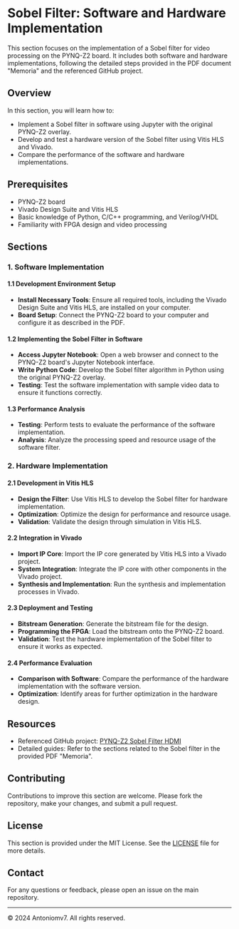 # Sobel Filter: Software and Hardware Implementation

This section focuses on the implementation of a Sobel filter for video processing on the PYNQ-Z2 board. It includes both software and hardware implementations, following the detailed steps provided in the PDF document "Memoria" and the referenced GitHub project.

## Overview

In this section, you will learn how to:
- Implement a Sobel filter in software using Jupyter with the original PYNQ-Z2 overlay.
- Develop and test a hardware version of the Sobel filter using Vitis HLS and Vivado.
- Compare the performance of the software and hardware implementations.

## Prerequisites

- PYNQ-Z2 board
- Vivado Design Suite and Vitis HLS
- Basic knowledge of Python, C/C++ programming, and Verilog/VHDL
- Familiarity with FPGA design and video processing

## Sections

### 1. Software Implementation

#### 1.1 Development Environment Setup
- **Install Necessary Tools**: Ensure all required tools, including the Vivado Design Suite and Vitis HLS, are installed on your computer.
- **Board Setup**: Connect the PYNQ-Z2 board to your computer and configure it as described in the PDF.

#### 1.2 Implementing the Sobel Filter in Software
- **Access Jupyter Notebook**: Open a web browser and connect to the PYNQ-Z2 board's Jupyter Notebook interface.
- **Write Python Code**: Develop the Sobel filter algorithm in Python using the original PYNQ-Z2 overlay.
- **Testing**: Test the software implementation with sample video data to ensure it functions correctly.

#### 1.3 Performance Analysis
- **Testing**: Perform tests to evaluate the performance of the software implementation.
- **Analysis**: Analyze the processing speed and resource usage of the software filter.

### 2. Hardware Implementation

#### 2.1 Development in Vitis HLS
- **Design the Filter**: Use Vitis HLS to develop the Sobel filter for hardware implementation.
- **Optimization**: Optimize the design for performance and resource usage.
- **Validation**: Validate the design through simulation in Vitis HLS.

#### 2.2 Integration in Vivado
- **Import IP Core**: Import the IP core generated by Vitis HLS into a Vivado project.
- **System Integration**: Integrate the IP core with other components in the Vivado project.
- **Synthesis and Implementation**: Run the synthesis and implementation processes in Vivado.

#### 2.3 Deployment and Testing
- **Bitstream Generation**: Generate the bitstream file for the design.
- **Programming the FPGA**: Load the bitstream onto the PYNQ-Z2 board.
- **Validation**: Test the hardware implementation of the Sobel filter to ensure it works as expected.

#### 2.4 Performance Evaluation
- **Comparison with Software**: Compare the performance of the hardware implementation with the software version.
- **Optimization**: Identify areas for further optimization in the hardware design.

## Resources

- Referenced GitHub project: [PYNQ-Z2 Sobel Filter HDMI](https://github.com/aclich/PYNQ-Z2_sobel_filter_HDMI/tree/main)
- Detailed guides: Refer to the sections related to the Sobel filter in the provided PDF "Memoria".

## Contributing

Contributions to improve this section are welcome. Please fork the repository, make your changes, and submit a pull request.

## License

This section is provided under the MIT License. See the [LICENSE](../../LICENSE) file for more details.

## Contact

For any questions or feedback, please open an issue on the main repository.

---

© 2024 Antoniomv7. All rights reserved.
